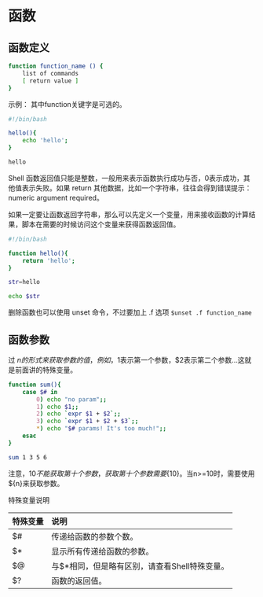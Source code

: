 # 函数

## 函数定义
```bash
function function_name () {
    list of commands
    [ return value ]
}
```
示例： 其中function关键字是可选的。
```bash
#!/bin/bash

hello(){
	echo 'hello';
}

hello
```
Shell 函数返回值只能是整数，一般用来表示函数执行成功与否，0表示成功，其他值表示失败。如果 return 其他数据，比如一个字符串，往往会得到错误提示：numeric argument required。

如果一定要让函数返回字符串，那么可以先定义一个变量，用来接收函数的计算结果，脚本在需要的时候访问这个变量来获得函数返回值。
```bash
#!/bin/bash

function hello(){
	return 'hello';
}

str=hello

echo $str
```

删除函数也可以使用 unset 命令，不过要加上 .f 选项 `$unset .f function_name`

## 函数参数
过 $n 的形式来获取参数的值，例如，$1表示第一个参数，$2表示第二个参数...这就是前面讲的特殊变量。
```bash
function sum(){
	case $# in 
		0) echo "no param";;
		1) echo $1;;
		2) echo `expr $1 + $2`;;
		3) echo `expr $1 + $2 + $3`;;
		*) echo "$# params! It's too much!";;
	esac
}

sum 1 3 5 6
```
注意，$10 不能获取第十个参数，获取第十个参数需要${10}。当n>=10时，需要使用${n}来获取参数。

特殊变量说明

|特殊变量|	说明
|:- |:- 
|$#|	传递给函数的参数个数。
|$*|	显示所有传递给函数的参数。
|$@|	与$*相同，但是略有区别，请查看Shell特殊变量。
|$?|	函数的返回值。



